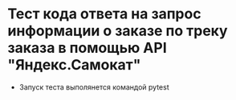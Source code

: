 ﻿# Тест кода ответа на запрос информации о заказе по треку заказа в помощью API "Яндекс.Самокат"
- Запуск теста выполянется командой pytest